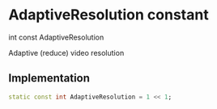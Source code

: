 


# AdaptiveResolution constant







int const AdaptiveResolution
  




<p>Adaptive (reduce) video resolution</p>



## Implementation

```dart
static const int AdaptiveResolution = 1 << 1;
```







